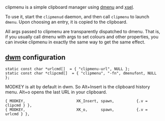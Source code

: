 clipmenu is a simple clipboard manager using [dmenu][] and [xsel][].

To use it, start the `clipmenud` daemon, and then call `clipmenu` to launch
`dmenu`. Upon choosing an entry, it is copied to the clipboard.

All args passed to clipmenu are transparently dispatched to dmenu. That is, if
you usually call dmenu with args to set colours and other properties, you can
invoke clipmenu in exactly the same way to get the same effect.

[dmenu]: http://tools.suckless.org/dmenu/
[xsel]: http://www.vergenet.net/~conrad/software/xsel/

## [dwm](http://dwm.suckless.org/) configuration

	static const char *urlcmd[]  = { "clipmenu-url", NULL };
	static const char *clipcmd[]  = { "clipmenu", "-fn", dmenufont, NULL };

MODKEY is alt by default in dwm. So Alt+Insert is the clipboard history menu. Alt+o opens the last URL in your clipboard.

	{ MODKEY,                       XK_Insert, spawn,          {.v = clipcmd } },
	{ MODKEY,                       XK_o,      spawn,          {.v = urlcmd } },

